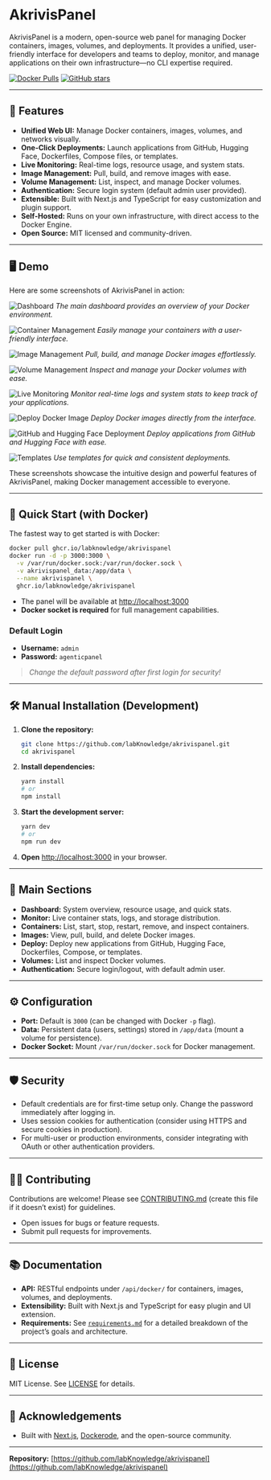 # AkrivisPanel

AkrivisPanel is a modern, open-source web panel for managing Docker containers, images, volumes, and deployments. It provides a unified, user-friendly interface for developers and teams to deploy, monitor, and manage applications on their own infrastructure—no CLI expertise required.

[![Docker Pulls](https://img.shields.io/docker/pulls/labknowledge/akrivispanel?style=flat-square)](https://github.com/labKnowledge/akrivispanel)
[![GitHub stars](https://img.shields.io/github/stars/labKnowledge/akrivispanel?style=flat-square)](https://github.com/labKnowledge/akrivispanel/stargazers)

---

## 🚀 Features

- **Unified Web UI:** Manage Docker containers, images, volumes, and networks visually.
- **One-Click Deployments:** Launch applications from GitHub, Hugging Face, Dockerfiles, Compose files, or templates.
- **Live Monitoring:** Real-time logs, resource usage, and system stats.
- **Image Management:** Pull, build, and remove images with ease.
- **Volume Management:** List, inspect, and manage Docker volumes.
- **Authentication:** Secure login system (default admin user provided).
- **Extensible:** Built with Next.js and TypeScript for easy customization and plugin support.
- **Self-Hosted:** Runs on your own infrastructure, with direct access to the Docker Engine.
- **Open Source:** MIT licensed and community-driven.

---

## 🖥️ Demo

Here are some screenshots of AkrivisPanel in action:

![Dashboard](public/screenshots/Dashboard.png)
*The main dashboard provides an overview of your Docker environment.*

![Container Management](public/screenshots/containers.png)
*Easily manage your containers with a user-friendly interface.*

![Image Management](public/screenshots/images.png)
*Pull, build, and manage Docker images effortlessly.*

![Volume Management](public/screenshots/volumes.png)
*Inspect and manage your Docker volumes with ease.*

![Live Monitoring](public/screenshots/monitor.png)
*Monitor real-time logs and system stats to keep track of your applications.*

![Deploy Docker Image](public/screenshots/Deploy_docker_image.png)
*Deploy Docker images directly from the interface.*

![GitHub and Hugging Face Deployment](public/screenshots/github_hf_deploy.png)
*Deploy applications from GitHub and Hugging Face with ease.*

![Templates](public/screenshots/templates.png)
*Use templates for quick and consistent deployments.*


These screenshots showcase the intuitive design and powerful features of AkrivisPanel, making Docker management accessible to everyone.


---

## 🐳 Quick Start (with Docker)

The fastest way to get started is with Docker:

```bash
docker pull ghcr.io/labknowledge/akrivispanel
docker run -d -p 3000:3000 \
  -v /var/run/docker.sock:/var/run/docker.sock \
  -v akrivispanel_data:/app/data \
  --name akrivispanel \
  ghcr.io/labknowledge/akrivispanel
```

- The panel will be available at [http://localhost:3000](http://localhost:3000)
- **Docker socket is required** for full management capabilities.

### Default Login

- **Username:** `admin`
- **Password:** `agenticpanel`

> _Change the default password after first login for security!_

---

## 🛠️ Manual Installation (Development)

1. **Clone the repository:**

   ```bash
   git clone https://github.com/labKnowledge/akrivispanel.git
   cd akrivispanel
   ```

2. **Install dependencies:**

   ```bash
   yarn install
   # or
   npm install
   ```

3. **Start the development server:**

   ```bash
   yarn dev
   # or
   npm run dev
   ```

4. **Open** [http://localhost:3000](http://localhost:3000) in your browser.

---

## 🧩 Main Sections

- **Dashboard:** System overview, resource usage, and quick stats.
- **Monitor:** Live container stats, logs, and storage distribution.
- **Containers:** List, start, stop, restart, remove, and inspect containers.
- **Images:** View, pull, build, and delete Docker images.
- **Deploy:** Deploy new applications from GitHub, Hugging Face, Dockerfiles, Compose, or templates.
- **Volumes:** List and inspect Docker volumes.
- **Authentication:** Secure login/logout, with default admin user.

---

## ⚙️ Configuration

- **Port:** Default is `3000` (can be changed with Docker `-p` flag).
- **Data:** Persistent data (users, settings) stored in `/app/data` (mount a volume for persistence).
- **Docker Socket:** Mount `/var/run/docker.sock` for Docker management.

---

## 🛡️ Security

- Default credentials are for first-time setup only. Change the password immediately after logging in.
- Uses session cookies for authentication (consider using HTTPS and secure cookies in production).
- For multi-user or production environments, consider integrating with OAuth or other authentication providers.

---

## 🧑‍💻 Contributing

Contributions are welcome! Please see [CONTRIBUTING.md](CONTRIBUTING.md) (create this file if it doesn’t exist) for guidelines.

- Open issues for bugs or feature requests.
- Submit pull requests for improvements.

---

## 📚 Documentation

- **API:** RESTful endpoints under `/api/docker/` for containers, images, volumes, and deployments.
- **Extensibility:** Built with Next.js and TypeScript for easy plugin and UI extension.
- **Requirements:** See [`requirements.md`](requirements.md) for a detailed breakdown of the project’s goals and architecture.

---

## 📝 License

MIT License. See [LICENSE](LICENSE) for details.

---

## 🙏 Acknowledgements

- Built with [Next.js](https://nextjs.org/), [Dockerode](https://github.com/apocas/dockerode), and the open-source community.

---

**Repository:** [https://github.com/labKnowledge/akrivispanel](https://github.com/labKnowledge/akrivispanel)
